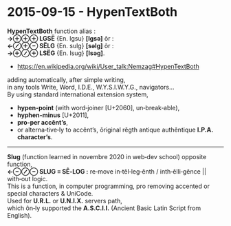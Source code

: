 # 2015-09-15 - HypenTextBoth
**HypenTextBoth** function alias :  
**→⊕⊕⊕ LGSË** {En. lgsu} **[lɡsə]** ôr :  
**←⊘⊕⊖ SËLG** {En. sulg} **[səlɡ]** ôr :  
**→⊕⊘⊕ LSËG** {En. lsug} **[lsəɡ]**.
- https://en.wikipedia.org/wiki/User_talk:Nemzag#HypenTextBoth

adding automatically, after simple writing,  
in any tools Write, Word, I.D.E., W.Y.S.I.W.Y.G., navigators…  
By using standard international extension system,
- **hypen‑point** (with word‑joiner [U+2060], un‑break‑able),  
- **hyphen‑minus** [U+2011],  
- **pro‑per accênt’s**,
- or alterna‑tive‑ly to accênt’s, ôriginal rêgth antique authêntique **I.P.A. character’s**.

<hr>

**Slug** (function learned in novembre 2020 in web‑dev school) opposite function,  
**←⊖⊘⊖ SLUG ≡ SÊ‑LOG :** re‑move in‑têl‑leg‑ênth / inth‑êlli‑gênce || with‑out logic.  
This is a function, in computer programming, pro removing accented or special characters & UniCode.  
Used for **U.R.L.** or **U.N.I.X.** servers path,  
which ôn‑ly supported the **A.S.C.I.I.** (Ancient Basic Latin Script from English).
